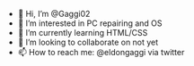 - 👋 Hi, I’m @Gaggi02
- 👀 I’m interested in PC repairing and OS
- 🌱 I’m currently learning HTML/CSS 
- 💞️ I’m looking to collaborate on not yet
- 📫 How to reach me: @eldongaggi via twitter

<!---
Gaggi02/Gaggi02 is a ✨ special ✨ repository because its `README.md` (this file) appears on your GitHub profile.
You can click the Preview link to take a look at your changes.
--->
